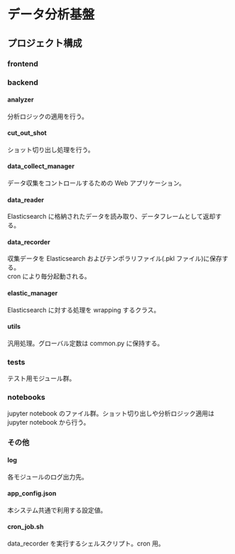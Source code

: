 # データ分析基盤

## プロジェクト構成

### frontend

### backend

#### analyzer

分析ロジックの適用を行う。

#### cut_out_shot

ショット切り出し処理を行う。

#### data_collect_manager

データ収集をコントロールするための Web アプリケーション。

#### data_reader

Elasticsearch に格納されたデータを読み取り、データフレームとして返却する。

#### data_recorder

収集データを Elasticsearch およびテンポラリファイル(.pkl ファイル)に保存する。  
cron により毎分起動される。

#### elastic_manager

Elasticsearch に対する処理を wrapping するクラス。

#### utils

汎用処理。グローバル定数は common.py に保持する。

### tests

テスト用モジュール群。

### notebooks

jupyter notebook のファイル群。ショット切り出しや分析ロジック適用は jupyter notebook から行う。

### その他

#### log

各モジュールのログ出力先。

#### app_config.json

本システム共通で利用する設定値。

#### cron_job.sh

data_recorder を実行するシェルスクリプト。cron 用。
